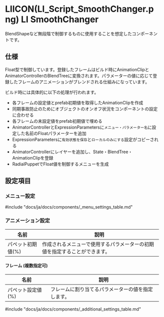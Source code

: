 # LIICON(LI_Script_SmoothChanger.png) LI SmoothChanger

BlendShapeなど無段階で制御するものに使用することを想定したコンポーネントです。

## 仕様

Float型で制御しています。登録したフレームはビルド時にAnimationClipとAnimatorControllerのBlendTreeに変換されます。パラメーターの値に応じて登録したフレームのアニメーションがブレンドされる仕組みになっています。

ビルド時には具体的に以下の処理が行われます。

- 各フレームの設定値とprefab初期値を取得したAnimationClipを作成
- 同期事故防止のためにオブジェクトのオンオフ状況をコンポーネントの設定に合わせる
- 各フレームの未設定値をprefab初期値で埋める
- AnimatorControllerとExpressionParametersに`メニュー・パラメーター名`に設定した名前のFloatパラメーターを追加
- ExpressionParametersに`有効状態を保存`と`ローカルのみにする`設定がコピーされる
- AnimatorControllerにレイヤーを追加し、State・BlendTree・AnimationClipを登録
- RadialPuppetでFloat値を制御するメニューを生成

## 設定項目

### メニュー設定

#include "docs/ja/docs/components/_menu_settings_table.md"

### アニメーション設定

|名前|説明|
|-|-|
|パペット初期値(%)|作成されるメニューで使用するパラメーターの初期値を指定することができます。|

#### フレーム (複数指定可)

|名前|説明|
|-|-|
|パペット設定値(%)|フレームに割り当てるパラメーターの値を指定します。|

#include "docs/ja/docs/components/_additional_settings_table.md"
